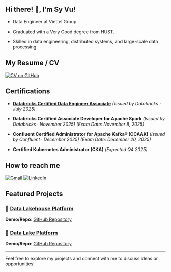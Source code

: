 

## Hi there! 👋, I’m Sy Vu!

- Data Engineer at Viettel Group. 

- Graduated with a Very Good degree from HUST. 

- Skilled in data engineering, distributed systems, and large-scale data processing.
  
## My Resume / CV

<p align="left">
  <a href="https://github.com/vuhuusy/vuhuusy/blob/main/Resume_Big_Data_Engineer_Viet.pdf" target="_blank">
    <img src="https://img.shields.io/badge/View%20My%20CV-181717?style=for-the-badge&logo=github&logoColor=white" alt="CV on GitHub" />
  </a>
</p>

## Certifications

- [**Databricks Certified Data Engineer Associate**](https://pdf.credential.net/i2muvb1j_1752983128965.pdf) _(Issued by Databricks · July 2025)_

- **Databricks Certified Associate Developer for Apache Spark** _(Issued by Databricks · November 2025)_
  _(Exam Date: November 8, 2025)_

- **Confluent Certified Administrator for Apache Kafka® (CCAAK)** _(Issued by Confluent · December 2025)_
  _(Exam Date: December 20, 2025)_

- **Certified Kubernetes Administrator (CKA)** _(Expected Q4 2025)_  

## How to reach me

<p align="left">
  <a href="mailto:syvh.de@gmail.com" target="_blank">
    <img src="https://skillicons.dev/icons?i=gmail" alt="Gmail" />
  </a>
  <a href="https://www.linkedin.com/in/vu-huu-sy/" target="_blank">
    <img src="https://skillicons.dev/icons?i=linkedin" alt="LinkedIn" />
  </a>
</p>


## Featured Projects  

### 🔹 [Data Lakehouse Platform](https://github.com/vuhuusy/data-lakehouse-platform)  
**Demo/Repo**: [GitHub Repository](https://github.com/vuhuusy/data-lakehouse-platform)  

### 🔹 [Data Lake Platform](https://github.com/vuhuusy/data-lake-platform)  
**Demo/Repo**: [GitHub Repository](https://github.com/vuhuusy/data-lake-platform)

---
Feel free to explore my projects and connect with me to discuss ideas or opportunities!
